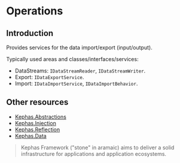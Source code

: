 ﻿# Operations

## Introduction
Provides services for the data import/export (input/output).

Typically used areas and classes/interfaces/services:
* DataStreams: ```IDataStreamReader```, ```IDataStreamWriter```.
* Export: ```IDataExportService```.
* Import: ```IDataImportService```, ```IDataImportBehavior```.

## Other resources

* [Kephas.Abstractions](https://www.nuget.org/packages/Kephas.Abstractions)
* [Kephas.Injection](https://www.nuget.org/packages/Kephas.Injection)
* [Kephas.Reflection](https://www.nuget.org/packages/Kephas.Reflection)
* [Kephas.Data](https://www.nuget.org/packages/Kephas.Data)

> Kephas Framework ("stone" in aramaic) aims to deliver a solid infrastructure for applications and application ecosystems.
